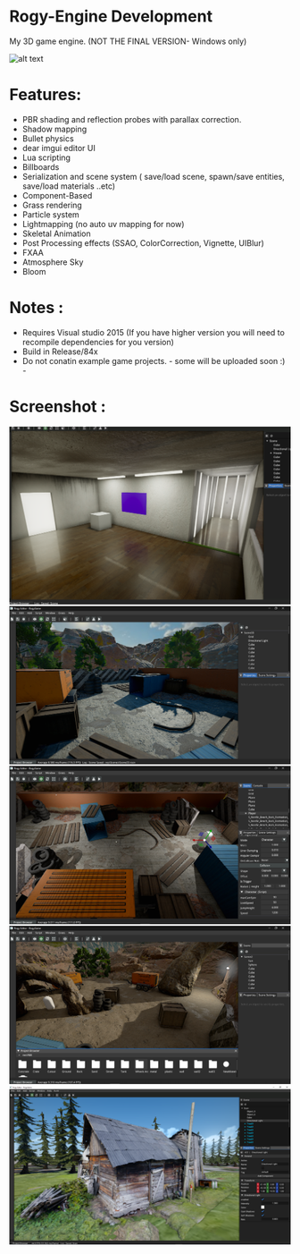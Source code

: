 # Rogy-Engine Development
My 3D game engine.
(NOT THE FINAL VERSION- Windows only)

![alt text](https://github.com/RogyDev/Rogy-Engine-/blob/main/Rogy/core/BG.png?raw=true)
# Features:
- PBR shading and reflection probes with parallax correction.
- Shadow mapping
- Bullet physics
- dear imgui editor UI
- Lua scripting
- Billboards
- Serialization and scene system ( save/load scene, spawn/save entities, save/load materials  ..etc)
- Component-Based
- Grass rendering
- Particle system
- Lightmapping (no auto uv mapping for now)
- Skeletal Animation
- Post Processing effects (SSAO, ColorCorrection, Vignette, UIBlur)
- FXAA
- Atmosphere Sky
- Bloom

# Notes : 
- Requires Visual studio 2015 (If you have higher version you will need to recompile dependencies for you version)
- Build in Release/84x 
- Do not conatin example game projects. - some will be uploaded soon :) -

# Screenshot : 
![alt text](https://github.com/RogyDev/Rogy-Engine-/blob/main/Rogy/Screenshot/rprobes.png?raw=true)
![alt text](https://github.com/RogyDev/Rogy-Engine-/blob/main/Rogy/Screenshot/BG3.png?raw=true)
![alt text](https://github.com/RogyDev/Rogy-Engine-/blob/main/Rogy/Screenshot/BG5.png?raw=true)
![alt text](https://github.com/RogyDev/Rogy-Engine-/blob/main/Rogy/Screenshot/BG4.png?raw=true)
![alt text](https://github.com/RogyDev/Rogy-Engine-/blob/main/Rogy/Screenshot/photo.png?raw=true)

